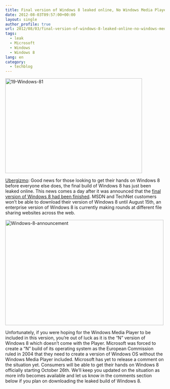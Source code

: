```yaml
---
title: Final version of Windows 8 leaked online, No Windows Media Player yet
date: 2012-08-03T09:57:00+00:00
layout: single
author_profile: true
url: 2012/08/03/final-version-of-windows-8-leaked-online-no-windows-media-player-yet/
tags:
  - leak
  - Microsoft
  - Windows
  - Windows 8
lang: en
category: 
  - techblog
---
```

<a href="http://lh4.ggpht.com/-MzHIFB2o2GM/UBuZS3Dd_sI/AAAAAAAAG40/rLhyaQxFj0Q/s1600-h/19-Windows-81%25255B2%25255D.jpg" target="_blank"><img title="19-Windows-81" border="0" alt="19-Windows-81" src="http://lh5.ggpht.com/-vNLLbHjDNpw/UBuZU2oKKDI/AAAAAAAAG48/Zv1wUZVWQnU/19-Windows-81_thumb.jpg?imgmax=800" width="432" height="299" /></a> 

<a href="http://www.ubergizmo.com/2012/08/final-version-of-windows-8-leaked-online/" target="_blank">Ubergizmo</a>: Good news for those looking to get their hands on Windows 8 before everyone else does, the final build of Windows 8 has just been leaked online. This news comes a day after it was announced that the [final version of Windows 8 had been finished](http://www.ubergizmo.com/2012/08/microsoft-windows-8-it-is-finished/). MSDN and TechNet customers won’t be able to download their version of Windows 8 until August 15th, an enterprise version of Windows 8 is currently making rounds at different file sharing websites across the web. 

<a href="http://lh4.ggpht.com/-rEgDf6dxoXU/UBuZWqIGPnI/AAAAAAAAG5E/7gZIsSUwK6M/s1600-h/Windows-8-announcement.jpg" target="_blank"><img title="Windows-8-announcement" border="0" alt="Windows-8-announcement" src="http://lh3.ggpht.com/-CJLgid2xiuY/UBuZYtSpZbI/AAAAAAAAG5M/Tq-X7whj31E/Windows-8-announcement_thumb.jpg?imgmax=800" width="500" height="332" /></a> 

Unfortunately, if you were hoping for the Windows Media Player to be included in this version, you’re out of luck as it is the “N” version of Windows 8 which doesn’t come with the Player. Microsoft was forced to create a “N” build of its operating system as the European Commission ruled in 2004 that they need to create a version of Windows OS without the Windows Media Player included. Microsoft has yet to release a comment on the situation yet. Consumers will be able to get their hands on Windows 8 officially starting October 26th. We’ll keep you updated on the situation as more info becomes available and let us know in the comments section below if you plan on downloading the leaked build of Windows 8.